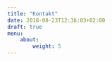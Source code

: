 ```yaml
---
title: "Kontakt"
date: 2018-08-23T12:36:03+02:00
draft: true
menu: 
    about:
        weight: 5
---
```


